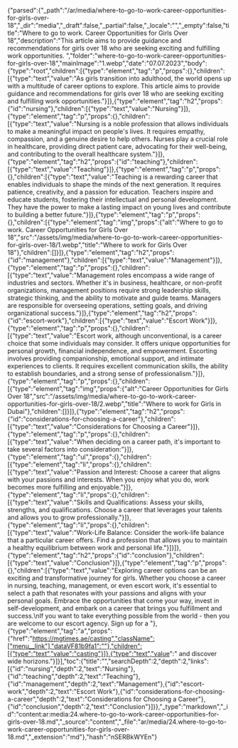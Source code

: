 {"parsed":{"_path":"/ar/media/where-to-go-to-work-career-opportunities-for-girls-over-18","_dir":"media","_draft":false,"_partial":false,"_locale":"","_empty":false,"title":"Where to go to work. Career Opportunities for Girls Over 18","description":"This article aims to provide guidance and recommendations for girls over 18 who are seeking exciting and fulfilling work opportunities. ","folder":"where-to-go-to-work-career-opportunities-for-girls-over-18","mainImage":"1.webp","date":"07.07.2023","body":{"type":"root","children":[{"type":"element","tag":"p","props":{},"children":[{"type":"text","value":"As girls transition into adulthood, the world opens up with a multitude of career options to explore. This article aims to provide guidance and recommendations for girls over 18 who are seeking exciting and fulfilling work opportunities."}]},{"type":"element","tag":"h2","props":{"id":"nursing"},"children":[{"type":"text","value":"Nursing"}]},{"type":"element","tag":"p","props":{},"children":[{"type":"text","value":"Nursing is a noble profession that allows individuals to make a meaningful impact on people's lives. It requires empathy, compassion, and a genuine desire to help others. Nurses play a crucial role in healthcare, providing direct patient care, advocating for their well-being, and contributing to the overall healthcare system."}]},{"type":"element","tag":"h2","props":{"id":"teaching"},"children":[{"type":"text","value":"Teaching"}]},{"type":"element","tag":"p","props":{},"children":[{"type":"text","value":"Teaching is a rewarding career that enables individuals to shape the minds of the next generation. It requires patience, creativity, and a passion for education. Teachers inspire and educate students, fostering their intellectual and personal development. They have the power to make a lasting impact on young lives and contribute to building a better future."}]},{"type":"element","tag":"p","props":{},"children":[{"type":"element","tag":"img","props":{"alt":"Where to go to work. Career Opportunities for Girls Over 18","src":"/assets/img/media/where-to-go-to-work-career-opportunities-for-girls-over-18/1.webp","title":"Where to work for Girls Over 18"},"children":[]}]},{"type":"element","tag":"h2","props":{"id":"management"},"children":[{"type":"text","value":"Management"}]},{"type":"element","tag":"p","props":{},"children":[{"type":"text","value":"Management roles encompass a wide range of industries and sectors. Whether it's in business, healthcare, or non-profit organizations, management positions require strong leadership skills, strategic thinking, and the ability to motivate and guide teams. Managers are responsible for overseeing operations, setting goals, and driving organizational success."}]},{"type":"element","tag":"h2","props":{"id":"escort-work"},"children":[{"type":"text","value":"Escort Work"}]},{"type":"element","tag":"p","props":{},"children":[{"type":"text","value":"Escort work, although unconventional, is a career choice that some individuals may consider. It offers unique opportunities for personal growth, financial independence, and empowerment. Escorting involves providing companionship, emotional support, and intimate experiences to clients. It requires excellent communication skills, the ability to establish boundaries, and a strong sense of professionalism."}]},{"type":"element","tag":"p","props":{},"children":[{"type":"element","tag":"img","props":{"alt":"Career Opportunities for Girls Over 18","src":"/assets/img/media/where-to-go-to-work-career-opportunities-for-girls-over-18/2.webp","title":"Where to work for Girls in Dubai"},"children":[]}]},{"type":"element","tag":"h2","props":{"id":"considerations-for-choosing-a-career"},"children":[{"type":"text","value":"Considerations for Choosing a Career"}]},{"type":"element","tag":"p","props":{},"children":[{"type":"text","value":"When deciding on a career path, it's important to take several factors into consideration:"}]},{"type":"element","tag":"ul","props":{},"children":[{"type":"element","tag":"li","props":{},"children":[{"type":"text","value":"Passion and Interest: Choose a career that aligns with your passions and interests. When you enjoy what you do, work becomes more fulfilling and enjoyable."}]},{"type":"element","tag":"li","props":{},"children":[{"type":"text","value":"Skills and Qualifications: Assess your skills, strengths, and qualifications. Choose a career that leverages your talents and allows you to grow professionally."}]},{"type":"element","tag":"li","props":{},"children":[{"type":"text","value":"Work-Life Balance: Consider the work-life balance that a particular career offers. Find a profession that allows you to maintain a healthy equilibrium between work and personal life."}]}]},{"type":"element","tag":"h2","props":{"id":"conclusion"},"children":[{"type":"text","value":"Conclusion"}]},{"type":"element","tag":"p","props":{},"children":[{"type":"text","value":"Exploring career options can be an exciting and transformative journey for girls. Whether you choose a career in nursing, teaching, management, or even escort work, it's essential to select a path that resonates with your passions and aligns with your personal goals. Embrace the opportunities that come your way, invest in self-development, and embark on a career that brings you fulfillment and success.\nIf you want to take everything possible from the world - then you are welcome to our escort agency. Sign up for a "},{"type":"element","tag":"a","props":{"href":"https://mgtimes.ae/casting","className":["menu__link"],"dataVF81b9fa1":""},"children":[{"type":"text","value":"casting"}]},{"type":"text","value":" and discover wide horizons."}]}],"toc":{"title":"","searchDepth":2,"depth":2,"links":[{"id":"nursing","depth":2,"text":"Nursing"},{"id":"teaching","depth":2,"text":"Teaching"},{"id":"management","depth":2,"text":"Management"},{"id":"escort-work","depth":2,"text":"Escort Work"},{"id":"considerations-for-choosing-a-career","depth":2,"text":"Considerations for Choosing a Career"},{"id":"conclusion","depth":2,"text":"Conclusion"}]}},"_type":"markdown","_id":"content:ar:media:24.where-to-go-to-work-career-opportunities-for-girls-over-18.md","_source":"content","_file":"ar/media/24.where-to-go-to-work-career-opportunities-for-girls-over-18.md","_extension":"md"},"hash":"nSERBkWYEn"}